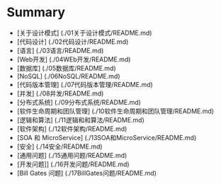 # Summary

* [关于设计模式] (./01关于设计模式/README.md)
* [代码设计] (./02代码设计/README.md)
* [语言] (./03语言/README.md)
* [Web开发] (./04WEb开发/README.md)
* [数据库] (./05数据库/README.md)
* [NoSQL] (./06NoSQL/README.md)
* [代码版本管理] (./07代码版本管理/README.md)
* [并发] (./08并发/README.md)
* [分布式系统] (./09分布式系统/README.md)
* [软件生命周期和团队管理] (./10软件生命周期和团队管理/README.md)
* [逻辑和算法] (./11逻辑和和算法/README.md)
* [软件架构] (./12软件架构/README.md)
* [SOA 和 MicroService] (./13SOA和MicroService/README.md)
* [安全] (./14安全/README.md)
* [通用问题] (./15通用问题/README.md)
* [开发问题]] (./16开发问题/README.md)
* [Bill Gates 问题] (./17BillGates问题/README.md)